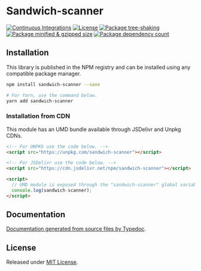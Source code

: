 # Sandwich-scanner

[![Continuous Integrations](https://github.com/0xnogo/sandwich-scanner/actions/workflows/continuous-integrations.yaml/badge.svg?branch=main)](https://github.com/0xnogo/sandwich-scanner/actions/workflows/continuous-integrations.yaml)
[![License](https://badgen.net/github/license/0xnogo/sandwich-scanner)](./LICENSE)
[![Package tree-shaking](https://badgen.net/bundlephobia/tree-shaking/[libraryName])](https://bundlephobia.com/package/sandwich-scanner)
[![Package minified & gzipped size](https://badgen.net/bundlephobia/minzip/[libraryName])](https://bundlephobia.com/package/sandwich-scanner)
[![Package dependency count](https://badgen.net/bundlephobia/dependency-count/react[sandwich-scanner])](https://bundlephobia.com/package/sandwich-scanner)

## Installation

This library is published in the NPM registry and can be installed using any compatible package manager.

```sh
npm install sandwich-scanner --save

# For Yarn, use the command below.
yarn add sandwich-scanner
```

### Installation from CDN

This module has an UMD bundle available through JSDelivr and Unpkg CDNs.

```html
<!-- For UNPKG use the code below. -->
<script src="https://unpkg.com/sandwich-scanner"></script>

<!-- For JSDelivr use the code below. -->
<script src="https://cdn.jsdelivr.net/npm/sandwich-scanner"></script>

<script>
  // UMD module is exposed through the "sandwich-scanner" global variable.
  console.log(sandwich-scanner);
</script>
```

## Documentation

[Documentation generated from source files by Typedoc](./docs/README.md).

## License

Released under [MIT License](./LICENSE).
